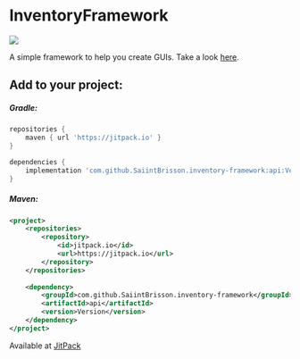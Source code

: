 # InventoryFramework
[![](https://jitpack.io/v/SaiintBrisson/inventory-framework.svg)](https://jitpack.io/#SaiintBrisson/command-framework)

A simple framework to help you create GUIs. Take a look [here](https://github.com/SaiintBrisson/inventory-framework/tree/master/example).

Add to your project:
---
##### Gradle:
```groovy
repositories {
    maven { url 'https://jitpack.io' }
}

dependencies {
    implementation 'com.github.SaiintBrisson.inventory-framework:api:Version'
}
```

##### Maven:
```xml
<project>
    <repositories>
        <repository>
            <id>jitpack.io</id>
            <url>https://jitpack.io</url>
        </repository>
    </repositories>
    
    <dependency>
        <groupId>com.github.SaiintBrisson.inventory-framework</groupId>
        <artifactId>api</artifactId>
        <version>Version</version>
    </dependency>
</project>
```

Available at [JitPack](https://jitpack.io/#SaiintBrisson/inventory-framework)